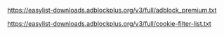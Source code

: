 https://easylist-downloads.adblockplus.org/v3/full/adblock_premium.txt

https://easylist-downloads.adblockplus.org/v3/full/cookie-filter-list.txt
